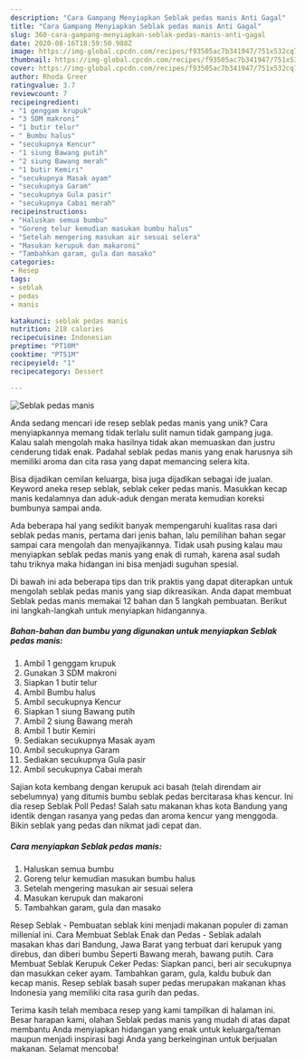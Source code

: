 ```yaml
---
description: "Cara Gampang Menyiapkan Seblak pedas manis Anti Gagal"
title: "Cara Gampang Menyiapkan Seblak pedas manis Anti Gagal"
slug: 360-cara-gampang-menyiapkan-seblak-pedas-manis-anti-gagal
date: 2020-08-16T18:59:50.988Z
image: https://img-global.cpcdn.com/recipes/f93505ac7b341947/751x532cq70/seblak-pedas-manis-foto-resep-utama.jpg
thumbnail: https://img-global.cpcdn.com/recipes/f93505ac7b341947/751x532cq70/seblak-pedas-manis-foto-resep-utama.jpg
cover: https://img-global.cpcdn.com/recipes/f93505ac7b341947/751x532cq70/seblak-pedas-manis-foto-resep-utama.jpg
author: Rhoda Greer
ratingvalue: 3.7
reviewcount: 7
recipeingredient:
- "1 genggam krupuk"
- "3 SDM makroni"
- "1 butir telur"
- " Bumbu halus"
- "secukupnya Kencur"
- "1 siung Bawang putih"
- "2 siung Bawang merah"
- "1 butir Kemiri"
- "secukupnya Masak ayam"
- "secukupnya Garam"
- "secukupnya Gula pasir"
- "secukupnya Cabai merah"
recipeinstructions:
- "Haluskan semua bumbu"
- "Goreng telur kemudian masukan bumbu halus"
- "Setelah mengering masukan air sesuai selera"
- "Masukan kerupuk dan makaroni"
- "Tambahkan garam, gula dan masako"
categories:
- Resep
tags:
- seblak
- pedas
- manis

katakunci: seblak pedas manis 
nutrition: 218 calories
recipecuisine: Indonesian
preptime: "PT10M"
cooktime: "PT51M"
recipeyield: "1"
recipecategory: Dessert

---
```



![Seblak pedas manis](https://img-global.cpcdn.com/recipes/f93505ac7b341947/751x532cq70/seblak-pedas-manis-foto-resep-utama.jpg)

Anda sedang mencari ide resep seblak pedas manis yang unik? Cara menyiapkannya memang tidak terlalu sulit namun tidak gampang juga. Kalau salah mengolah maka hasilnya tidak akan memuaskan dan justru cenderung tidak enak. Padahal seblak pedas manis yang enak harusnya sih memiliki aroma dan cita rasa yang dapat memancing selera kita.

Bisa dijadikan cemilan keluarga, bisa juga dijadikan sebagai ide jualan. Keyword aneka resep seblak, seblak ceker pedas manis. Masukkan kecap manis kedalamnya dan aduk-aduk dengan merata kemudian koreksi bumbunya sampai anda.

Ada beberapa hal yang sedikit banyak mempengaruhi kualitas rasa dari seblak pedas manis, pertama dari jenis bahan, lalu pemilihan bahan segar sampai cara mengolah dan menyajikannya. Tidak usah pusing kalau mau menyiapkan seblak pedas manis yang enak di rumah, karena asal sudah tahu triknya maka hidangan ini bisa menjadi suguhan spesial.


Di bawah ini ada beberapa tips dan trik praktis yang dapat diterapkan untuk mengolah seblak pedas manis yang siap dikreasikan. Anda dapat membuat Seblak pedas manis memakai 12 bahan dan 5 langkah pembuatan. Berikut ini langkah-langkah untuk menyiapkan hidangannya.

<!--inarticleads1-->

##### Bahan-bahan dan bumbu yang digunakan untuk menyiapkan Seblak pedas manis:

1. Ambil 1 genggam krupuk
1. Gunakan 3 SDM makroni
1. Siapkan 1 butir telur
1. Ambil  Bumbu halus
1. Ambil secukupnya Kencur
1. Siapkan 1 siung Bawang putih
1. Ambil 2 siung Bawang merah
1. Ambil 1 butir Kemiri
1. Sediakan secukupnya Masak ayam
1. Ambil secukupnya Garam
1. Sediakan secukupnya Gula pasir
1. Ambil secukupnya Cabai merah


Sajian kota kembang dengan kerupuk aci basah (telah direndam air sebelumnya) yang ditumis bumbu seblak pedas bercitarasa khas kencur. Ini dia resep Seblak Poll Pedas! Salah satu makanan khas kota Bandung yang identik dengan rasanya yang pedas dan aroma kencur yang menggoda. Bikin seblak yang pedas dan nikmat jadi cepat dan. 

<!--inarticleads2-->

##### Cara menyiapkan Seblak pedas manis:

1. Haluskan semua bumbu
1. Goreng telur kemudian masukan bumbu halus
1. Setelah mengering masukan air sesuai selera
1. Masukan kerupuk dan makaroni
1. Tambahkan garam, gula dan masako


Resep Seblak - Pembuatan seblak kini menjadi makanan populer di zaman millenial ini. Cara Membuat Seblak Enak dan Pedas - Seblak adalah masakan khas dari Bandung, Jawa Barat yang terbuat dari kerupuk yang direbus, dan diberi bumbu Seperti Bawang merah, bawang putih. Cara Membuat Seblak Kerupuk Ceker Pedas: Siapkan panci, beri air secukupnya dan masukkan ceker ayam. Tambahkan garam, gula, kaldu bubuk dan kecap manis. Resep seblak basah super pedas merupakan makanan khas Indonesia yang memiliki cita rasa gurih dan pedas. 

Terima kasih telah membaca resep yang kami tampilkan di halaman ini. Besar harapan kami, olahan Seblak pedas manis yang mudah di atas dapat membantu Anda menyiapkan hidangan yang enak untuk keluarga/teman maupun menjadi inspirasi bagi Anda yang berkeinginan untuk berjualan makanan. Selamat mencoba!

